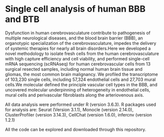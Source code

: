 # Single cell analysis of human BBB and BTB
Dysfunction in human cerebrovasculature contribute to pathogenesis of multiple neurological diseases, and the blood brain barrier (BBB), an organotypic specialization of the cerebrovasculature, impedes the delivery of systemic therapies for nearly all brain disorders.Here we developed a novel methodology to isolate fresh cells from the human cerebrovasculature with high capture efficiency and cell viability, and performed single-cell mRNA sequencing (scRNAseq) for human cerebrovascular cells from 13 surgical resected samples, including normal human brain tissue and gliomas, the most common brain malignancy. We profiled the transcriptome of 103,230 single cells, including 57,324 endothelial cells and 27,703 mural cells.We molecular defined the principle vascular cell types in the BBB, and uncovered molecular underpinning of heterogeneity in endothelial cells, mural cells and perivascular fibroblasts along the arteriovenous axis.

All data analysis were performed under R (version 3.6.3). R packages used for analysis are:
Seurat (Version 3.1.1), Monocle (version 2.14.0), ClusterProfiler (version 3.14.3), CellChat (version 1.6.0), infercnv (version 1.2.1)

All the code can be explored and downloaded through this repository.
